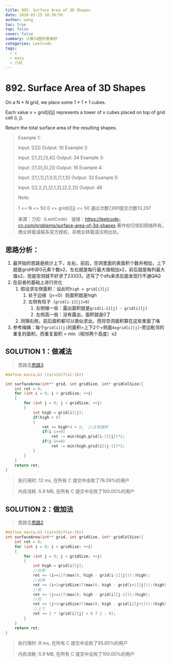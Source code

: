 ```yaml
---
title: 892. Surface Area of 3D Shapes
date: 2020-03-25 10:38:50
author: wang
toc: true
top: false
cover: false
summary: 计算3d图形表面积
categories: Leetcode
tags:
  - c
  - easy
  - 几何
---
```


# 892. Surface Area of 3D Shapes

On a N * N grid, we place some 1 * 1 * 1 cubes.

Each value v = grid[i][j] represents a tower of v cubes placed on top of grid cell (i, j).

Return the total surface area of the resulting shapes.



> Example 1:
>
> Input: [[2]]
> Output: 10
> Example 2:
>
> Input: [[1,2],[3,4]]
> Output: 34
> Example 3:
>
> Input: [[1,0],[0,2]]
> Output: 16
> Example 4:
>
> Input: [[1,1,1],[1,0,1],[1,1,1]]
> Output: 32
> Example 5:
>
> Input: [[2,2,2],[2,1,2],[2,2,2]]
> Output: 46
>
>
> Note:
>
> 1 <= N <= 50
> 0 <= grid[i][j] <= 50
> 通过次数7,891提交次数13,297
>
> 来源：力扣（LeetCode）
> 链接：https://leetcode-cn.com/problems/surface-area-of-3d-shapes
> 著作权归领扣网络所有。商业转载请联系官方授权，非商业转载请注明出处。

## 思路分析：

1. 最开始的思路是统计上下，左右，前后，空洞里面的表面积个数并相加，上下就是grid中非0元素个数x2，左右就是每行最大值相加x2，前后就是每列最大值x2，但是空洞就不好求了23333，还写了个dfs来求后面发现行不通QAQ
2. 在前者的基础上进行优化
   1. 假设求左侧面积：设此时`high = grid[i][j]`
      1. 处于边缘（j==0）则面积就是high
      2. 左侧有柱子（`grid[i-1][j]>0`）
         1. 左侧矮一些：露出面积就是`grid[i-1][j] - grid[i][j]`
         2. 左侧高一些：没有露出，面积就是0了
   2. 同理右侧，前后面积都可以类似求出，而将空洞面积算在这些里面了咯
3. 参考梅姨：每个`grid[i][j]`的面积=上下2个+侧面`4xgrid[i][j]`-旁边毗邻的重复的面积。而重复面积  = min（相邻两个高度）x2

## SOLUTION 1：做减法

> 思路见[思路3](#思路分析)

```c
#define min(a,b) ((a)<(b)?(a):(b))

int surfaceArea(int** grid, int gridSize, int* gridColSize){
	int ret = 0;
	for (int i = 0; i < gridSize; ++i)
	{
		for (int j = 0; j < gridSize; ++j)
		{
			int high = grid[i][j];
			if(high > 0)
			{
				ret += high*4 + 2;	//正常面积
				if(i-1>=0)
					ret -= min(high,grid[i-1][j])*2;
				if(j-1>=0)
					ret -= min(high,grid[i][j-1])*2;
			}
		}
	}
	return ret;
}
```

> 执行用时 :12 ms, 在所有 C 提交中击败了76.09%的用户
>
> 内存消耗 :5.9 MB, 在所有 C 提交中击败了100.00%的用户

## SOLUTION 2：做加法

> 思路见[思路2](#思路分析)

```c
#define max(a,b) ((a)>(b)?(a):(b))
int surfaceArea(int** grid, int gridSize, int* gridColSize){
	int ret = 0;
	for (int i = 0; i < gridSize; ++i)
	{
		for (int j = 0; j < gridSize; ++j)
		{
			int high = grid[i][j];
			//左侧
			ret += (i>=1)?(max(0, high - grid[i-1][j])):(high);
			//右侧
			ret += (i+1<gridSize)?(max(0, high - grid[i+1][j])):(high);
			//前
			ret += (j>=1)?(max(0, high - grid[i][j-1])):(high);
			//后
			ret += (j+1<gridSize)?(max(0, high - grid[i][j+1])):(high);
			//上下
			ret += 2 * (grid[i][j] > 0 ? 1 : 0);
		}
	}
	return ret;
}
```

> 执行用时 :8 ms, 在所有 C 提交中击败了95.65%的用户
>
> 内存消耗 :5.9 MB, 在所有 C 提交中击败了100.00%的用户
